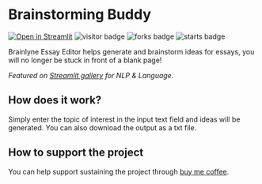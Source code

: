 # Brainstorming Buddy
[![Open in Streamlit](https://static.streamlit.io/badges/streamlit_badge_black_white.svg)](https://brainstorming-buddy.streamlit.app/)
![visitor badge](https://visitor-badge.glitch.me/badge?page_id=nainiayoub.brainstorming-buddy)
![forks badge](https://img.shields.io/github/forks/nainiayoub/brainstorming-buddy)
![starts badge](https://img.shields.io/github/stars/nainiayoub/brainstorming-buddy)

Brainlyne Essay Editor helps generate and brainstorm ideas for essays, you will no longer be stuck in front of a blank page!

_Featured on [Streamlit gallery](https://streamlit.io/gallery?category=nlp-language) for NLP & Language._


## How does it work?
Simply enter the topic of interest in the input text field and ideas will be generated. You can also download the output as a txt file.

## How to support the project
You can help support sustaining the project through [buy me coffee](https://www.buymeacoffee.com/nainiayoub).
